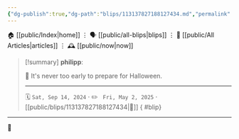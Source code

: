 ```yaml
---
{"dg-publish":true,"dg-path":"blips/113137827188127434.md","permalink":"/blips/113137827188127434/","title":"philipp on mastodon @ 2024-09-14"}
---
```



<div class="transclusion internal-embed is-loaded"><div class="markdown-embed">




🏠 [[public/Index\|home]]  ⋮ 🗣️ [[public/all-blips\|blips]] ⋮  📝 [[public/All Articles\|articles]]  ⋮ 🕰️ [[public/now\|now]]


</div></div>


> [!summary] **philipp**:
>
> 👻 It's never too early to prepare for Halloween.
> - - -
>
> 🗓️ <code>Sat, Sep 14, 2024</code>  · ✏️ <code> Fri, May 2, 2025</code>  · [[public/blips/113137827188127434\|🔗]]
{ #blip}


- - -

 👾

